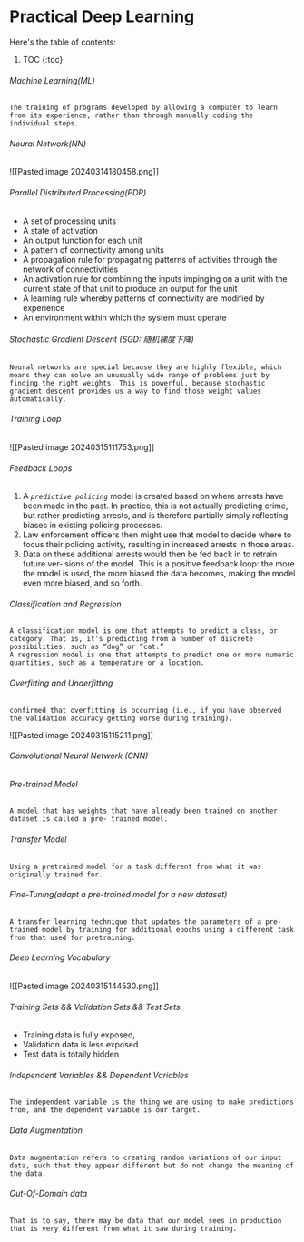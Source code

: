 # Practical Deep Learning

Here's the table of contents:

1. TOC
{:toc}
###### Machine Learning(ML)
	The training of programs developed by allowing a computer to learn from its experience, rather than through manually coding the individual steps.
###### Neural Network(NN)
![[Pasted image 20240314180458.png]]
###### Parallel Distributed Processing(PDP)
- A set of processing units 
- A state of activation 
- An output function for each unit 
- A pattern of connectivity among units
- A propagation rule for propagating patterns of activities through the network of connectivities
- An activation rule for combining the inputs impinging on a unit with the current state of that unit to produce an output for the unit
- A learning rule whereby patterns of connectivity are modified by experience
- An environment within which the system must operate
###### Stochastic Gradient Descent (SGD: 随机梯度下降)
	Neural networks are special because they are highly flexible, which means they can solve an unusually wide range of problems just by finding the right weights. This is powerful, because stochastic gradient descent provides us a way to find those weight values automatically.
###### Training Loop
![[Pasted image 20240315111753.png]]
###### Feedback Loops 
1. A *`predictive policing`* model is created based on where arrests have been made in the past. In practice, this is not actually predicting crime, but rather predicting arrests, and is therefore partially simply reflecting biases in existing policing processes. 
2. Law enforcement officers then might use that model to decide where to focus their policing activity, resulting in increased arrests in those areas. 
3. Data on these additional arrests would then be fed back in to retrain future ver‐ sions of the model.
This is a positive feedback loop: the more the model is used, the more biased the data becomes, making the model even more biased, and so forth.
###### Classification and Regression
	A classification model is one that attempts to predict a class, or category. That is, it’s predicting from a number of discrete possibilities, such as “dog” or “cat.” 
	A regression model is one that attempts to predict one or more numeric quantities, such as a temperature or a location.
###### Overfitting and Underfitting
	confirmed that overfitting is occurring (i.e., if you have observed the validation accuracy getting worse during training).

![[Pasted image 20240315115211.png]]
###### Convolutional Neural Network (CNN)

###### Pre-trained Model
	A model that has weights that have already been trained on another dataset is called a pre‐ trained model.
###### Transfer Model
	Using a pretrained model for a task different from what it was originally trained for.
###### Fine-Tuning(adapt a pre-trained model for a new dataset)
	A transfer learning technique that updates the parameters of a pre‐ trained model by training for additional epochs using a different task from that used for pretraining.
######  Deep Learning Vocabulary
![[Pasted image 20240315144530.png]]
###### Training Sets && Validation Sets && Test Sets
- Training data is fully exposed, 
- Validation data is less exposed
- Test data is totally hidden
###### Independent Variables && Dependent Variables
	The independent variable is the thing we are using to make predictions from, and the dependent variable is our target.
###### Data Augmentation
	Data augmentation refers to creating random variations of our input data, such that they appear different but do not change the meaning of the data.
###### Out-Of-Domain data
	That is to say, there may be data that our model sees in production that is very different from what it saw during training.
